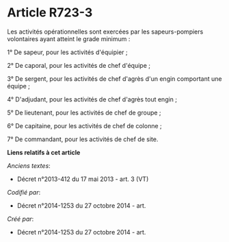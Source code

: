 # Article R723-3

Les activités opérationnelles sont exercées par les sapeurs-pompiers volontaires ayant atteint le grade minimum :

1° De sapeur, pour les activités d'équipier ;

2° De caporal, pour les activités de chef d'équipe ;

3° De sergent, pour les activités de chef d'agrès d'un engin comportant une équipe ;

4° D'adjudant, pour les activités de chef d'agrès tout engin ;

5° De lieutenant, pour les activités de chef de groupe ;

6° De capitaine, pour les activités de chef de colonne ;

7° De commandant, pour les activités de chef de site.

**Liens relatifs à cet article**

_Anciens textes_:

  - Décret n°2013-412 du 17 mai 2013 - art. 3 (VT)

_Codifié par_:

  - Décret n°2014-1253 du 27 octobre 2014 - art.

_Créé par_:

  - Décret n°2014-1253 du 27 octobre 2014 - art.

